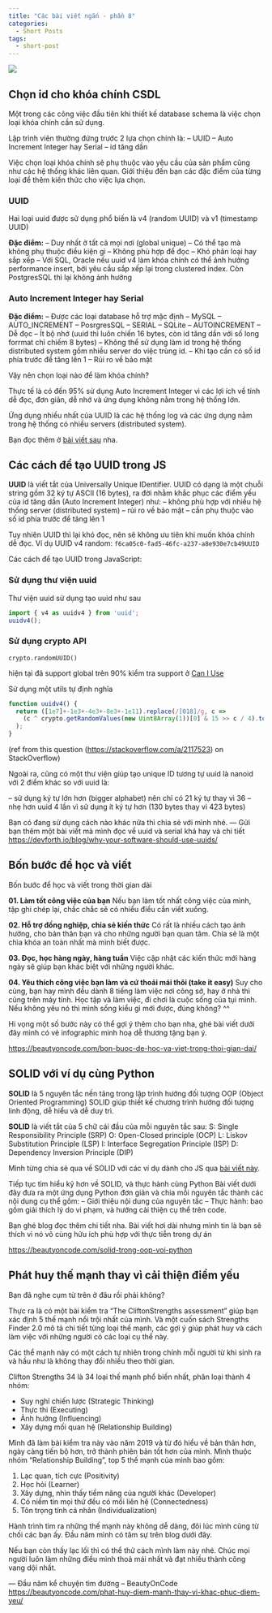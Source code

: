 ```yaml
---
title: "Các bài viết ngắn - phần 8"
categories:
  - Short Posts
tags:
  - short-post
---
```

![](https://i0.wp.com/beautyoncode.com/wp-content/uploads/2023/01/25.png)
## Chọn id cho khóa chính CSDL
Một trong các công việc đầu tiên khi thiết kế database schema là việc chọn loại khóa chính cần sử dụng.

Lập trình viên thường đứng trước 2 lựa chọn chính là:
– UUID
– Auto Increment Integer hay Serial – id tăng dần

Việc chọn loại khóa chính sẽ phụ thuộc vào yêu cầu của sản phẩm cũng như các hệ thống khác liên quan.
Giới thiệu đến bạn các đặc điểm của từng loại để thêm kiến thức cho việc lựa chọn.

### UUID

Hai loại uuid được sử dụng phổ biến là v4 (random UUID) và v1 (timestamp UUID)

**Đặc điểm:**
– Duy nhất ở tất cả mọi nơi (global unique)
– Có thể tạo mà không phụ thuộc điều kiện gì
– Không phù hợp để đọc
– Khó phân loại hay sắp xếp
– Với SQL, Oracle nếu uuid v4 làm khóa chính có thể ảnh hưởng performance insert, bởi yêu cầu sắp xếp lại trong clustered index. Còn PostgresSQL thì lại không ảnh hưởng

### Auto Increment Integer hay Serial

**Đặc điểm:**
– Được các loại database hỗ trợ mặc định
– MySQL – AUTO_INCREMENT
– PosrgresSQL – SERIAL
– SQLite – AUTOINCREMENT
– Dễ đọc
– Ít bộ nhớ (uuid thì luôn chiến 16 bytes, còn id tăng dần với số long forrmat chỉ chiếm 8 bytes)
– Không thể sử dụng làm id trong hệ thống distributed system gồm nhiều server do việc trùng id.
– Khi tạo cần có số id phía trước để tăng lên 1
– Rủi ro về bảo mật

Vậy nên chọn loại nào để làm khóa chính?

Thực tế là có đến 95% sử dụng Auto Increment Integer vì các lợi ích về tính dễ đọc, đơn giản, dễ nhớ và ứng dụng không nằm trong hệ thống lớn.

Ứng dụng nhiều nhất của UUID là các hệ thống log và các ứng dụng nằm trong hệ thống có nhiều servers (distributed system).

Bạn đọc thêm ở [bài viết sau](https://www.bytebase.com/blog/choose-primary-key-uuid-or-auto-increment) nha.

## Các cách để tạo UUID trong JS
**UUID** là viết tắt của Universally Unique IDentifier.
UUID có dạng là một chuỗi string gồm 32 ký tự ASCII (16 bytes), ra đời nhằm khắc phục các điểm yếu của id tăng dần (Auto Increment Integer) như:
– không phù hợp với nhiều hệ thống server (distributed system)
– rủi ro về bảo mật
– cần phụ thuộc vào số id phía trước để tăng lên 1

Tuy nhiên UUID thì lại khó đọc, nên sẽ không ưu tiên khi muốn khóa chính dễ đọc.
Ví dụ UUID v4 random: `f6ca05c0-fad5-46fc-a237-a8e930e7cb49UUID`

Các cách để tạo UUID trong JavaScript:

### Sử dụng thư viện uuid
Thư viện uuid sử dụng tạo uuid như sau

```js
import { v4 as uuidv4 } from 'uuid';
uuidv4();
```

### Sử dụng crypto API
`crypto.randomUUID()`

hiện tại đã support global trên 90% kiểm tra support ở [Can I Use](https://caniuse.com/mdn-api_crypto_randomuuid)

Sử dụng một utils tự định nghĩa
```js
function uuidv4() {
  return ([1e7]+-1e3+-4e3+-8e3+-1e11).replace(/[018]/g, c =>
    (c ^ crypto.getRandomValues(new Uint8Array(1))[0] & 15 >> c / 4).toString(16)
  );
}
```

(ref from this question (https://stackoverflow.com/a/2117523) on StackOverflow)

Ngoài ra, cũng có một thư viện giúp tạo unique ID tương tự uuid là nanoid với 2 điểm khác so với uuid là:

– sử dụng ký tự lớn hơn (bigger alphabet) nên chỉ có 21 ký tự thay vì 36
– nhẹ hơn uuid 4 lần vì sử dụng ít ký tự hơn (130 bytes thay vì 423 bytes)

Bạn có đang sử dụng cách nào khác nữa thì chia sẻ với mình nhé.
—
Gửi bạn thêm một bài viết mà mình đọc về uuid và serial khá hay và chi tiết
https://devforth.io/blog/why-your-software-should-use-uuids/

## Bốn bước để học và viết

Bốn bước để học và viết trong thời gian dài

**01. Làm tốt công việc của bạn**
Nếu bạn làm tốt nhất công việc của mình, tập ghi chép lại, chắc chắc sẽ có nhiều điều cần viết xuống.

**02. Hỗ trợ đồng nghiệp, chia sẻ kiến thức**
Có rất là nhiều cách tạo ảnh hưởng, cho bản thân bạn và cho những người bạn quan tâm. Chia sẻ là một chìa khóa an toàn nhất mà mình biết được.

**03. Đọc, học hàng ngày, hàng tuần**
Việc cập nhật các kiến thức mới hàng ngày sẽ giúp bạn khác biệt với những người khác. 

**04. Yêu thích công việc bạn làm và cứ thoải mái thôi (take it easy)**
Suy cho cùng, bạn hay mình đều dành 8 tiếng làm việc nơi công sở, hay ở nhà thì cũng trên máy tính. Học tập và làm việc, đi chơi là cuộc sống của tụi mình. 
Nếu không yêu nó thì mình sống kiểu gì mới được, đúng không? ^^

Hi vọng một số bước này có thể gợi ý thêm cho bạn nha, ghé bài viết dưới đây mình có vẻ infographic minh hoạ dễ thương tặng bạn ý.

https://beautyoncode.com/bon-buoc-de-hoc-va-viet-trong-thoi-gian-dai/

## SOLID với ví dụ cùng Python

**SOLID** là 5 nguyên tắc nền tảng trong lập trình hướng đối tượng OOP (Object Oriented Programming)
SOLID giúp thiết kế chương trình hướng đối tượng linh động, dễ hiểu và dễ duy trì.


**SOLID** là viết tắt của 5 chữ cái đầu của mỗi nguyên tắc sau:
S: Single Responsibility Principle (SRP)
O: Open-Closed principle (OCP)
L: Liskov Substitution Principle (LSP)
I: Interface Segregation Principle (ISP)
D: Dependency Inversion Principle (DIP)

Mình từng chia sẻ qua về SOLID với các ví dụ dành cho JS qua [bài viết này](https://careerly.vn/comments/4974?utm_campaign=self-share).

Tiếp tục tìm hiểu kỹ hơn về SOLID, và thực hành cùng Python
Bài viết dưới đây đưa ra một ứng dụng Python đơn giản và chia mỗi nguyên tắc thành các nội dung cụ thể gồm:
– Giới thiệu nội dung của nguyên tắc
– Thực hành: bao gồm giải thích lý do vi phạm, và hướng cải thiện cụ thể trên code.

Bạn ghé blog đọc thêm chi tiết nha.
Bài viết hơi dài nhưng mình tin là bạn sẽ thích vì nó vô cùng hữu ích phù hợp với thực tiễn trong dự án 

https://beautyoncode.com/solid-trong-oop-voi-python

## Phát huy thế mạnh thay vì cải thiện điểm yếu

Bạn đã nghe cụm từ trên ở đâu rồi phải không? 

Thực ra là có một bài kiểm tra “The CliftonStrengths assessment” giúp bạn xác định 5 thế mạnh nổi trội nhất của mình.
Và một cuốn sách Strengths Finder 2.0 mô tả chi tiết từng loại thế mạnh, các gợi ý giúp phát huy và cách làm việc với những người có các loại cụ thể này.

Các thể mạnh này có một cách tự nhiên trong chính mỗi người từ khi sinh ra và hầu như là không thay đổi nhiều theo thời gian.

Clifton Strengths 34 là 34 loại thế mạnh phổ biến nhất, phân loại thành 4 nhóm:
+ Suy nghĩ chiến lược (Strategic Thinking)
+ Thực thi (Executing)
+ Ảnh hưởng (Influencing)
+ Xây dựng mối quan hệ (Relationship Building)

Mình đã làm bài kiểm tra này vào năm 2019 và từ đó hiểu về bản thân hơn, ngày càng tiến bộ hơn, trở thành phiên bản tốt hơn của mình.
Mình thuộc nhóm “Relationship Building”, top 5 thế mạnh của mình bao gồm:
1. Lạc quan, tích cực (Positivity)
2. Học hỏi (Learner)
3. Xây dựng, nhìn thấy tiềm năng của người khác (Developer)
4. Có niềm tin mọi thứ đều có mối liên hệ (Connectedness)
5. Tôn trọng tính cá nhân (Individualization)

Hành trình tìm ra những thế mạnh này không dễ dàng, đôi lúc mình cũng từ chối các bạn ấy. Đầu năm mình có tâm sự trên blog dưới đây.

Nếu bạn còn thấy lạc lối thì có thể thử cách mình làm này nhé.
Chúc mọi người luôn làm những điều mình thoả mái nhất và đạt nhiều thành công vang dội nhất.

—
Đầu năm kể chuyện tìm đường – BeautyOnCode
https://beautyoncode.com/phat-huy-diem-manh-thay-vi-khac-phuc-diem-yeu/ 